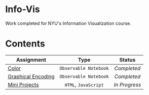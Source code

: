 # Info-Vis
Work completed for NYU's Information Visualization course.

# Contents
| Assignment | Type | Status |
| - | :-: | :-: |
| [Color](https://github.com/mkarroqe/Info-Vis/tree/master/Color) | `Observable Notebook` | *Completed* |
| [Graphical Encoding](https://github.com/mkarroqe/Info-Vis/tree/master/Graphical-Encoding) | `Observable Notebook` | *Completed* |
| [Mini Projects](https://github.com/mkarroqe/Info-Vis/tree/master/Mini-Projects) | `HTML`, `JavaScript` | *In Progress* |

